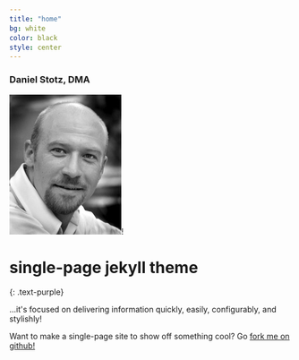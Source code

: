```yaml
---
title: "home"
bg: white
color: black
style: center
---
```


### Daniel Stotz, DMA

![headshot](../img/headShotDanielStotz.jpg)!

# single-page jekyll theme
{: .text-purple}


…it's focused on delivering information quickly, easily, configurably, and stylishly!

Want to make a single-page site to show off something cool? Go [fork me on github!](https://github.com/t413/SinglePaged)

